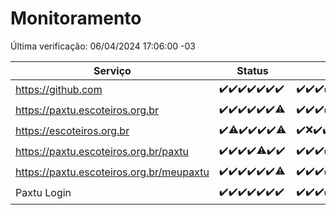 # Monitoramento

Última verificação: 06/04/2024 17:06:00 -03

|Serviço|Status|Últimas 24h|
|---|---|---|
|https://github.com|<span title="2024-03-30: OK=24">✔️</span><span title="2024-03-31: OK=24">✔️</span><span title="2024-04-01: OK=24">✔️</span><span title="2024-04-02: OK=24">✔️</span><span title="2024-04-03: OK=24">✔️</span><span title="2024-04-04: OK=24">✔️</span><span title="2024-04-05: OK=20">✔️</span>|<span title="05/04/2024 17:07:00 -03 : 200">✔️</span><span title="05/04/2024 18:06:00 -03 : 200">✔️</span><span title="05/04/2024 19:06:00 -03 : 200">✔️</span><span title="05/04/2024 20:06:00 -03 : 200">✔️</span><span title="05/04/2024 21:29:00 -03 : 200">✔️</span><span title="05/04/2024 22:37:00 -03 : 200">✔️</span><span title="05/04/2024 23:13:00 -03 : 200">✔️</span><span title="06/04/2024 00:07:00 -03 : 200">✔️</span><span title="06/04/2024 01:08:00 -03 : 200">✔️</span><span title="06/04/2024 02:06:00 -03 : 200">✔️</span><span title="06/04/2024 03:08:00 -03 : 200">✔️</span><span title="06/04/2024 04:06:00 -03 : 200">✔️</span><span title="06/04/2024 05:07:00 -03 : 200">✔️</span><span title="06/04/2024 06:07:00 -03 : 200">✔️</span><span title="06/04/2024 07:05:00 -03 : 200">✔️</span><span title="06/04/2024 08:02:00 -03 : 200">✔️</span><span title="06/04/2024 09:10:00 -03 : 200">✔️</span><span title="06/04/2024 10:04:00 -03 : 200">✔️</span><span title="06/04/2024 11:03:00 -03 : 200">✔️</span><span title="06/04/2024 12:03:00 -03 : 200">✔️</span><span title="06/04/2024 13:06:00 -03 : 200">✔️</span><span title="06/04/2024 14:06:00 -03 : 200">✔️</span><span title="06/04/2024 15:07:00 -03 : 200">✔️</span><span title="06/04/2024 16:03:00 -03 : 200">✔️</span><span title="06/04/2024 17:06:00 -03 : 200">✔️</span>|
|https://paxtu.escoteiros.org.br|<span title="2024-03-30: OK=24">✔️</span><span title="2024-03-31: OK=24">✔️</span><span title="2024-04-01: OK=24">✔️</span><span title="2024-04-02: OK=24">✔️</span><span title="2024-04-03: OK=24">✔️</span><span title="2024-04-04: OK=24">✔️</span><span title="2024-04-05: OK=19, Falhas=1">⚠️</span>|<span title="05/04/2024 17:07:00 -03 : 200">✔️</span><span title="05/04/2024 18:06:00 -03 : 200">✔️</span><span title="05/04/2024 19:06:00 -03 : 200">✔️</span><span title="05/04/2024 20:06:00 -03 : 200">✔️</span><span title="05/04/2024 21:29:00 -03 : 200">✔️</span><span title="05/04/2024 22:37:00 -03 : 0">❌</span><span title="05/04/2024 23:13:00 -03 : 200">✔️</span><span title="06/04/2024 00:07:00 -03 : 200">✔️</span><span title="06/04/2024 01:08:00 -03 : 200">✔️</span><span title="06/04/2024 02:06:00 -03 : 200">✔️</span><span title="06/04/2024 03:08:00 -03 : 200">✔️</span><span title="06/04/2024 04:06:00 -03 : 200">✔️</span><span title="06/04/2024 05:07:00 -03 : 200">✔️</span><span title="06/04/2024 06:07:00 -03 : 200">✔️</span><span title="06/04/2024 07:05:00 -03 : 200">✔️</span><span title="06/04/2024 08:02:00 -03 : 200">✔️</span><span title="06/04/2024 09:10:00 -03 : 200">✔️</span><span title="06/04/2024 10:04:00 -03 : 200">✔️</span><span title="06/04/2024 11:03:00 -03 : 200">✔️</span><span title="06/04/2024 12:03:00 -03 : 200">✔️</span><span title="06/04/2024 13:06:00 -03 : 200">✔️</span><span title="06/04/2024 14:06:00 -03 : 200">✔️</span><span title="06/04/2024 15:07:00 -03 : 200">✔️</span><span title="06/04/2024 16:03:00 -03 : 200">✔️</span><span title="06/04/2024 17:06:00 -03 : 200">✔️</span>|
|https://escoteiros.org.br|<span title="2024-03-30: OK=24">✔️</span><span title="2024-03-31: OK=23, Falhas=1">⚠️</span><span title="2024-04-01: OK=24">✔️</span><span title="2024-04-02: OK=24">✔️</span><span title="2024-04-03: OK=24">✔️</span><span title="2024-04-04: OK=24">✔️</span><span title="2024-04-05: OK=18, Falhas=2">⚠️</span>|<span title="05/04/2024 17:07:00 -03 : 200">✔️</span><span title="05/04/2024 18:06:00 -03 : 0">❌</span><span title="05/04/2024 19:06:00 -03 : 200">✔️</span><span title="05/04/2024 20:06:00 -03 : 200">✔️</span><span title="05/04/2024 21:29:00 -03 : 200">✔️</span><span title="05/04/2024 22:38:00 -03 : 200">✔️</span><span title="05/04/2024 23:13:00 -03 : 200">✔️</span><span title="06/04/2024 00:07:00 -03 : 200">✔️</span><span title="06/04/2024 01:08:00 -03 : 200">✔️</span><span title="06/04/2024 02:06:00 -03 : 200">✔️</span><span title="06/04/2024 03:08:00 -03 : 200">✔️</span><span title="06/04/2024 04:06:00 -03 : 200">✔️</span><span title="06/04/2024 05:07:00 -03 : 200">✔️</span><span title="06/04/2024 06:07:00 -03 : 200">✔️</span><span title="06/04/2024 07:05:00 -03 : 200">✔️</span><span title="06/04/2024 08:02:00 -03 : 200">✔️</span><span title="06/04/2024 09:10:00 -03 : 200">✔️</span><span title="06/04/2024 10:04:00 -03 : 200">✔️</span><span title="06/04/2024 11:03:00 -03 : 200">✔️</span><span title="06/04/2024 12:03:00 -03 : 200">✔️</span><span title="06/04/2024 13:06:00 -03 : 200">✔️</span><span title="06/04/2024 14:06:00 -03 : 200">✔️</span><span title="06/04/2024 15:07:00 -03 : 200">✔️</span><span title="06/04/2024 16:03:00 -03 : 200">✔️</span><span title="06/04/2024 17:06:00 -03 : 200">✔️</span>|
|https://paxtu.escoteiros.org.br/paxtu|<span title="2024-03-30: OK=24">✔️</span><span title="2024-03-31: OK=24">✔️</span><span title="2024-04-01: OK=24">✔️</span><span title="2024-04-02: OK=24">✔️</span><span title="2024-04-03: OK=23, Falhas=1">⚠️</span><span title="2024-04-04: OK=24">✔️</span><span title="2024-04-05: OK=20">✔️</span>|<span title="05/04/2024 17:07:00 -03 : 200">✔️</span><span title="05/04/2024 18:06:00 -03 : 200">✔️</span><span title="05/04/2024 19:06:00 -03 : 200">✔️</span><span title="05/04/2024 20:06:00 -03 : 200">✔️</span><span title="05/04/2024 21:29:00 -03 : 200">✔️</span><span title="05/04/2024 22:38:00 -03 : 0">❌</span><span title="05/04/2024 23:13:00 -03 : 200">✔️</span><span title="06/04/2024 00:07:00 -03 : 200">✔️</span><span title="06/04/2024 01:08:00 -03 : 200">✔️</span><span title="06/04/2024 02:06:00 -03 : 200">✔️</span><span title="06/04/2024 03:08:00 -03 : 200">✔️</span><span title="06/04/2024 04:06:00 -03 : 200">✔️</span><span title="06/04/2024 05:07:00 -03 : 200">✔️</span><span title="06/04/2024 06:07:00 -03 : 200">✔️</span><span title="06/04/2024 07:05:00 -03 : 200">✔️</span><span title="06/04/2024 08:02:00 -03 : 200">✔️</span><span title="06/04/2024 09:10:00 -03 : 200">✔️</span><span title="06/04/2024 10:04:00 -03 : 200">✔️</span><span title="06/04/2024 11:03:00 -03 : 200">✔️</span><span title="06/04/2024 12:03:00 -03 : 200">✔️</span><span title="06/04/2024 13:06:00 -03 : 200">✔️</span><span title="06/04/2024 14:06:00 -03 : 200">✔️</span><span title="06/04/2024 15:07:00 -03 : 200">✔️</span><span title="06/04/2024 16:03:00 -03 : 200">✔️</span><span title="06/04/2024 17:06:00 -03 : 200">✔️</span>|
|https://paxtu.escoteiros.org.br/meupaxtu|<span title="2024-03-30: OK=24">✔️</span><span title="2024-03-31: OK=24">✔️</span><span title="2024-04-01: OK=24">✔️</span><span title="2024-04-02: OK=24">✔️</span><span title="2024-04-03: OK=24">✔️</span><span title="2024-04-04: OK=24">✔️</span><span title="2024-04-05: OK=19, Falhas=1">⚠️</span>|<span title="05/04/2024 17:07:00 -03 : 200">✔️</span><span title="05/04/2024 18:06:00 -03 : 200">✔️</span><span title="05/04/2024 19:06:00 -03 : 200">✔️</span><span title="05/04/2024 20:06:00 -03 : 200">✔️</span><span title="05/04/2024 21:29:00 -03 : 200">✔️</span><span title="05/04/2024 22:38:00 -03 : 0">❌</span><span title="05/04/2024 23:13:00 -03 : 200">✔️</span><span title="06/04/2024 00:07:00 -03 : 200">✔️</span><span title="06/04/2024 01:08:00 -03 : 200">✔️</span><span title="06/04/2024 02:06:00 -03 : 200">✔️</span><span title="06/04/2024 03:08:00 -03 : 200">✔️</span><span title="06/04/2024 04:06:00 -03 : 200">✔️</span><span title="06/04/2024 05:07:00 -03 : 200">✔️</span><span title="06/04/2024 06:07:00 -03 : 200">✔️</span><span title="06/04/2024 07:05:00 -03 : 200">✔️</span><span title="06/04/2024 08:02:00 -03 : 200">✔️</span><span title="06/04/2024 09:10:00 -03 : 200">✔️</span><span title="06/04/2024 10:04:00 -03 : 200">✔️</span><span title="06/04/2024 11:03:00 -03 : 200">✔️</span><span title="06/04/2024 12:03:00 -03 : 200">✔️</span><span title="06/04/2024 13:06:00 -03 : 200">✔️</span><span title="06/04/2024 14:06:00 -03 : 200">✔️</span><span title="06/04/2024 15:07:00 -03 : 200">✔️</span><span title="06/04/2024 16:03:00 -03 : 200">✔️</span><span title="06/04/2024 17:06:00 -03 : 200">✔️</span>|
|Paxtu Login|<span title="2024-03-30: OK=24">✔️</span><span title="2024-03-31: OK=24">✔️</span><span title="2024-04-01: OK=24">✔️</span><span title="2024-04-02: OK=24">✔️</span><span title="2024-04-03: OK=24">✔️</span><span title="2024-04-04: OK=24">✔️</span><span title="2024-04-05: OK=20">✔️</span>|<span title="05/04/2024 17:07:00 -03 : 200">✔️</span><span title="05/04/2024 18:06:00 -03 : 200">✔️</span><span title="05/04/2024 19:06:00 -03 : 200">✔️</span><span title="05/04/2024 20:06:00 -03 : 200">✔️</span><span title="05/04/2024 21:29:00 -03 : 200">✔️</span><span title="05/04/2024 22:38:00 -03 : 200">✔️</span><span title="05/04/2024 23:13:00 -03 : 200">✔️</span><span title="06/04/2024 00:07:00 -03 : 200">✔️</span><span title="06/04/2024 01:08:00 -03 : 200">✔️</span><span title="06/04/2024 02:06:00 -03 : 200">✔️</span><span title="06/04/2024 03:08:00 -03 : 200">✔️</span><span title="06/04/2024 04:06:00 -03 : 200">✔️</span><span title="06/04/2024 05:07:00 -03 : 200">✔️</span><span title="06/04/2024 06:07:00 -03 : 200">✔️</span><span title="06/04/2024 07:05:00 -03 : 200">✔️</span><span title="06/04/2024 08:02:00 -03 : 200">✔️</span><span title="06/04/2024 09:10:00 -03 : 200">✔️</span><span title="06/04/2024 10:04:00 -03 : 200">✔️</span><span title="06/04/2024 11:03:00 -03 : 200">✔️</span><span title="06/04/2024 12:03:00 -03 : 200">✔️</span><span title="06/04/2024 13:06:00 -03 : 200">✔️</span><span title="06/04/2024 14:06:00 -03 : 200">✔️</span><span title="06/04/2024 15:07:00 -03 : 200">✔️</span><span title="06/04/2024 16:03:00 -03 : 200">✔️</span><span title="06/04/2024 17:06:00 -03 : 200">✔️</span>|
